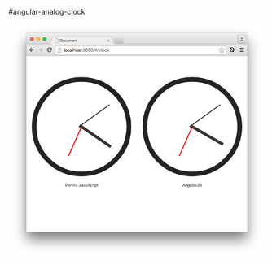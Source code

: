 #angular-analog-clock

![Preview](https://raw.githubusercontent.com/birkmann/angular-analog-clock/master/preview.png)